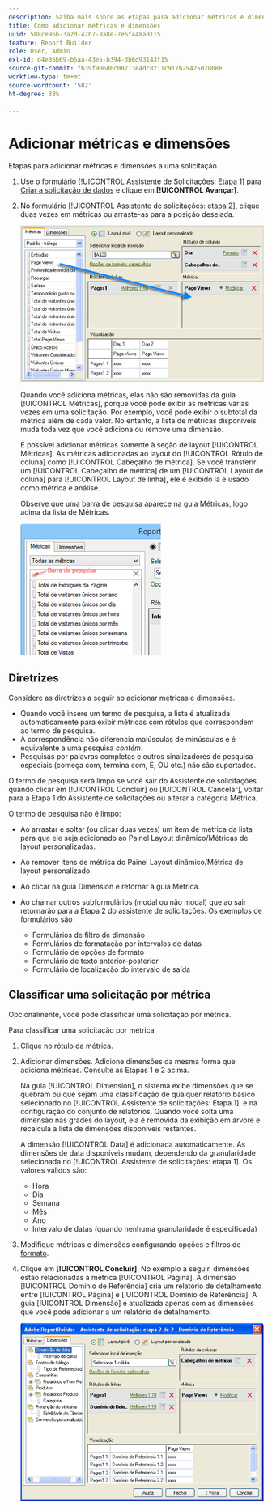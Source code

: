 ```yaml
---
description: Saiba mais sobre as etapas para adicionar métricas e dimensões a uma solicitação.
title: Como adicionar métricas e dimensões
uuid: 588ce96b-3a2d-42b7-8a8e-7e6f448a0115
feature: Report Builder
role: User, Admin
exl-id: d4e36b69-b5aa-43e5-b394-3b6d93143f15
source-git-commit: fb39f906d6c08713e4dc8211c917b2942502868e
workflow-type: tm+mt
source-wordcount: '582'
ht-degree: 38%

---
```


# Adicionar métricas e dimensões

Etapas para adicionar métricas e dimensões a uma solicitação.

1. Use o formulário [!UICONTROL Assistente de Solicitações: Etapa 1] para [Criar a solicitação de dados](/help/analyze/report-builder/data-requests/data-requests.md) e clique em **[!UICONTROL Avançar]**.
1. No formulário [!UICONTROL Assistente de solicitações: etapa 2], clique duas vezes em métricas ou arraste-as para a posição desejada.

   ![Captura de tela mostrando o Assistente de solicitações: etapa 2 com uma seta apontando da lista de métricas para a seção de exibição de página desejada.](assets/adding_metrics.png)

   Quando você adiciona métricas, elas não são removidas da guia [!UICONTROL Métricas], porque você pode exibir as métricas várias vezes em uma solicitação. Por exemplo, você pode exibir o subtotal da métrica além de cada valor. No entanto, a lista de métricas disponíveis muda toda vez que você adiciona ou remove uma dimensão.

   É possível adicionar métricas somente à seção de layout [!UICONTROL Métricas]. As métricas adicionadas ao layout do [!UICONTROL Rótulo de coluna] como [!UICONTROL Cabeçalho de métrica]. Se você transferir um [!UICONTROL Cabeçalho de métrica] de um [!UICONTROL Layout de coluna] para [!UICONTROL Layout de linha], ele é exibido lá e usado como métrica e análise.

   Observe que uma barra de pesquisa aparece na guia Métricas, logo acima da lista de Métricas.

   ![Captura de tela mostrando a barra de pesquisa Métricas.](assets/search_bar_metric.png)

## Diretrizes

Considere as diretrizes a seguir ao adicionar métricas e dimensões.

* Quando você insere um termo de pesquisa, a lista é atualizada automaticamente para exibir métricas com rótulos que correspondem ao termo de pesquisa.
* A correspondência não diferencia maiúsculas de minúsculas e é equivalente a uma pesquisa *contém*.
* Pesquisas por palavras completas e outros sinalizadores de pesquisa especiais (começa com, termina com, E, OU etc.) não são suportados.

O termo de pesquisa será limpo se você sair do Assistente de solicitações quando clicar em [!UICONTROL Concluir] ou [!UICONTROL Cancelar], voltar para a Etapa 1 do Assistente de solicitações ou alterar a categoria Métrica.

O termo de pesquisa não é limpo:

* Ao arrastar e soltar (ou clicar duas vezes) um item de métrica da lista para que ele seja adicionado ao Painel Layout dinâmico/Métricas de layout personalizadas.
* Ao remover itens de métrica do Painel Layout dinâmico/Métrica de layout personalizado.
* Ao clicar na guia Dimension e retornar à guia Métrica.
* Ao chamar outros subformulários (modal ou não modal) que ao sair retornarão para a Etapa 2 do assistente de solicitações. Os exemplos de formulários são

   * Formulários de filtro de dimensão
   * Formulários de formatação por intervalos de datas
   * Formulário de opções de formato
   * Formulário de texto anterior-posterior
   * Formulário de localização do intervalo de saída

## Classificar uma solicitação por métrica

Opcionalmente, você pode classificar uma solicitação por métrica.

Para classificar uma solicitação por métrica

1. Clique no rótulo da métrica.
1. Adicionar dimensões. Adicione dimensões da mesma forma que adiciona métricas. Consulte as Etapas 1 e 2 acima.

   Na guia [!UICONTROL Dimension], o sistema exibe dimensões que se quebram ou que sejam uma classificação de qualquer relatório básico selecionado no [!UICONTROL Assistente de solicitações: Etapa 1], e na configuração do conjunto de relatórios. Quando você solta uma dimensão nas grades do layout, ela é removida da exibição em árvore e recalcula a lista de dimensões disponíveis restantes.

   A dimensão [!UICONTROL Data] é adicionada automaticamente. As dimensões de data disponíveis mudam, dependendo da granularidade selecionada no [!UICONTROL Assistente de solicitações: etapa 1]. Os valores válidos são:

   * Hora
   * Dia
   * Semana
   * Mês
   * Ano
   * Intervalo de datas (quando nenhuma granularidade é especificada)

1. Modifique métricas e dimensões configurando opções e filtros de [formato](/help/analyze/report-builder/layout/t-format-display-headers.md).
1. Clique em **[!UICONTROL Concluir]**.
No exemplo a seguir, dimensões estão relacionadas à métrica [!UICONTROL Página]. A dimensão [!UICONTROL Domínio de Referência] cria um relatório de detalhamento entre [!UICONTROL Página] e [!UICONTROL Domínio de Referência]. A guia [!UICONTROL Dimensão] é atualizada apenas com as dimensões que você pode adicionar a um relatório de detalhamento.

   ![Captura de tela mostrando as dimensões relacionadas à métrica.](assets/page_pageview_02.png)
